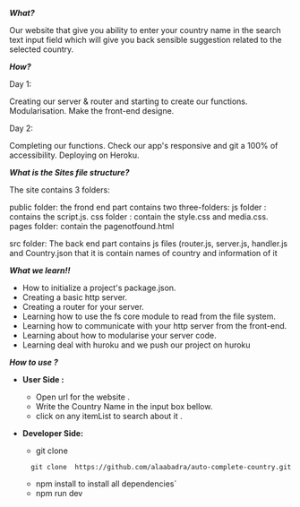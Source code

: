 

***What?***

Our website that give you ability to enter your country name in the search text input field which will give you back sensible suggestion related to the selected country.

***How?***

Day 1:

Creating our server & router and starting to create our functions.
Modularisation.
Make the front-end designe.

Day 2:

Completing our functions.
Check our app's responsive and git a 100% of accessibility.
Deploying on Heroku.

***What is the Sites file structure?***

The site contains 3 folders:

public folder:
the frond end part contains two three-folders:
js folder : contains the script.js.
css folder : contain the style.css and media.css.
pages folder: contain the pagenotfound.html

src folder: The back end part contains js files (router.js, server.js, handler.js and Country.json that it is contain names of country and information of it 

***What we learn!!***

   * How to initialize a project's package.json.
   * Creating a basic http server.
   * Creating a router for your server.
   * Learning how to use the fs core module to read from the file system.
   * Learning how to communicate with your http server from the front-end.
   * Learning about how to modularise your server code.
   * Learning deal with huroku and we push our project on huroku
 



***How to use ?***

 * **User Side :**

    * Open url for the website .
    * Write the Country Name in the input box bellow.
    * click on any itemList to search about it .
   
 * **Developer Side:**
     
    * git clone
    ```
      git clone  https://github.com/alaabadra/auto-complete-country.git
    ```
    * npm install to install all dependencies`
    * npm run dev
